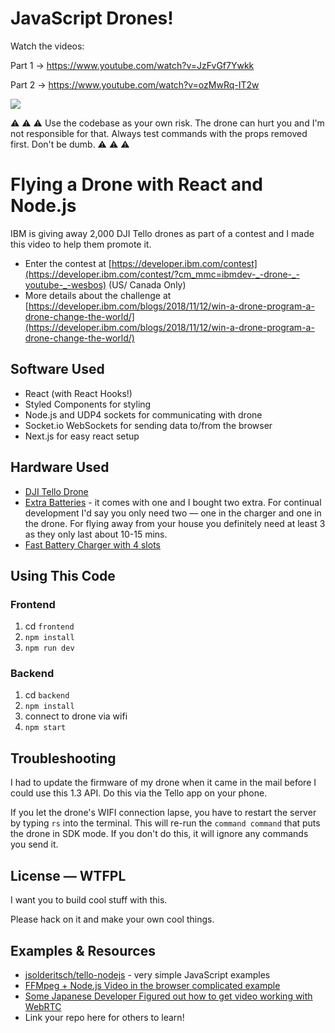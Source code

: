 # JavaScript Drones! 

Watch the videos:

Part 1 → <https://www.youtube.com/watch?v=JzFvGf7Ywkk>

Part 2 → <https://www.youtube.com/watch?v=ozMwRq-IT2w>

![](https://d3vv6lp55qjaqc.cloudfront.net/items/3u02271f0u461s2e2q24/Image%202018-12-05%20at%2011.11.56%20AM.png)

⚠️️️ ⚠️ ️️⚠️️️ Use the codebase as your own risk. The drone can hurt you and I'm not responsible for that. Always test commands with the props removed first. Don't be dumb. ⚠️️️ ⚠️️️ ⚠️️️

# Flying a Drone with React and Node.js

IBM is giving away 2,000 DJI Tello drones as part of a contest and I made this video to help them promote it.

* Enter the contest at [https://developer.ibm.com/contest](https://developer.ibm.com/contest/?cm_mmc=ibmdev-_-drone-_-youtube-_-wesbos) (US/ Canada Only)
* More details about the challenge at [https://developer.ibm.com/blogs/2018/11/12/win-a-drone-program-a-drone-change-the-world/](https://developer.ibm.com/blogs/2018/11/12/win-a-drone-program-a-drone-change-the-world/)


## Software Used
* React (with React Hooks!)
* Styled Components for styling
* Node.js and UDP4 sockets for communicating with drone
* Socket.io WebSockets for sending data to/from the browser
* Next.js for easy react setup

## Hardware Used
* [DJI Tello Drone](https://amzn.to/2SvzqON)
* [Extra Batteries](https://amzn.to/2SyV70J) - it comes with one and I bought two extra. For continual development I'd say you only need two — one in the charger and one in the drone. For flying away from your house you definitely need at least 3 as they only last about 10-15 mins.
* [Fast Battery Charger with 4 slots](https://amzn.to/2SAWqwb)


## Using This Code

### Frontend

1. cd `frontend`
1. `npm install`
1. `npm run dev`


### Backend
1. cd `backend`
1. `npm install`
1. connect to drone via wifi
1. `npm start`


## Troubleshooting

I had to update the firmware of my drone when it came in the mail before I could use this 1.3 API. Do this via the Tello app on your phone.

If you let the drone's WIFI connection lapse, you have to restart the server by typing `rs` into the terminal. This will re-run the `command command` that puts the drone in SDK mode. If you don't do this, it will ignore any commands you send it.


## License — WTFPL

I want you to build cool stuff with this.

Please hack on it and make your own cool things.

## Examples & Resources

* [jsolderitsch/tello-nodejs](https://github.com/jsolderitsch/tello-nodejs) - very simple JavaScript examples
* [FFMpeg + Node.js Video in the browser complicated example](https://github.com/SovGVD/nodetello/)
* [Some Japanese Developer Figured out how to get video working with WebRTC](https://qiita.com/a-baba/items/d728d580f89473c5fd18)
* Link your repo here for others to learn!


